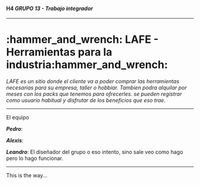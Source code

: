 #### H4 _GRUPO 13 - Trabajo integrador_
---
<h1> :hammer_and_wrench: LAFE - Herramientas para la industria:hammer_and_wrench: </h1> 

_LAFE es un sitio donde el cliente va a poder comprar las herramientas necesarias para su empresa, taller o hobbiar. Tambien podra alquilar por meses con los packs que tenemos para ofrecerles. se pueden registrar como usuario habitual y disfrutar de los beneficios que eso trae._

---

El equipo

**_Pedro_**: 

**_Alexis_**:

**_Leandro_**: El diseñador del grupo o eso intento, sino sale veo como hago pero lo hago funcionar.

---

This is the way... 
